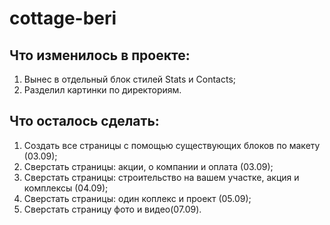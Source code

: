 # cottage-beri

## Что изменилось в проекте:
1. Вынес в отдельный блок стилей Stats и Contacts;
2. Разделил картинки по директориям.

## Что осталось сделать:
1. Создать все страницы с помощью существующих блоков по макету (03.09);
2. Сверстать страницы: акции, о компании и оплата (03.09);
3. Сверстать страницы: строительство на вашем участке, акция и комплексы (04.09);
4. Сверстать страницы: один коплекс и проект (05.09);
5. Сверстать страницу фото и видео(07.09).